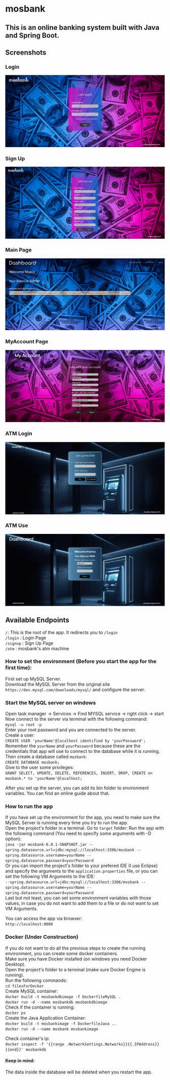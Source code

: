 # mosbank
## This is an online banking system built with Java and Spring Boot.
## Screenshots
### Login
![UserLogin](/screenshots/userLogin.png) <br>
### Sign Up
![UserSignUp](/screenshots/userSignUp.png) <br>
### Main Page
![Mainpage](/screenshots/mainPage.png) <br>
### MyAccount Page
![MyAccountPage](/screenshots/myAccountPage.png) <br>
### ATM Login
![AtmLogin](/screenshots/atmLogin.png) <br>
### ATM Use
![AtmUse](/screenshots/atmUse.png) <br>

## Available Endpoints

```/```: This is the root of the app. It redirects you to ```/login``` <br>
```/login``` : Login Page <br>
```/signup``` : Sign Up Page <br>
```/atm``` : mosbank's atm machine <br>

### How to set the environment (Before you start the app for the first time):

First set up MySQL Server. <br>
Download the MySQL Server from the original site ```https://dev.mysql.com/downloads/mysql/``` and configure the server.  <br>

### Start the MySQL server on windows

Open task manager -> Services -> Find MYSQL service -> right click -> start <br>
Now connect to the server via terminal with the following command: <br>
```mysql -u root -p``` <br>
Enter your root password and you are connected to the server. <br>
Create a user: <br>
```CREATE USER 'yourName'@localhost identified by 'yourPassword';``` <br>
Remember the ```yourName``` and ```yourPassword``` because these are the credentials that app will use to connect to the database while it is running. <br>
Then create a database called ```mosbank```: <br>
```CREATE DATABASE mosbank;``` <br>
Give to the user some privileges: <br>
```GRANT SELECT, UPDATE, DELETE, REFERENCES, INSERT, DROP, CREATE on mosbank.* to 'yourName'@localhost;``` <br>

After you set up the server, you can add its bin folder to environment variables. You can find an online guide about that. <br>

### How to run the app

If you have set up the environment for the app, you need to make sure the MySQL Server is running every time you try to run the app. <br>
Open the project's folder in a terminal. Go to ```target``` folder:
Run the app with the following command (You need to specify some arguments with -D option): <br>
```java -jar mosbank-0.0.1-SNAPSHOT.jar --spring.datasource.url=jdbc:mysql://localhost:3306/mosbank --spring.datasource.username=yourName --spring.datasource.password=yourPassword``` <br>
Or you can import the project's folder to your prefered IDE (I use Eclipse) and specify the arguments to the ```application.properties``` file, or you can
set the following VM Arguments to the IDE: <br>
```--spring.datasource.url=jdbc:mysql://localhost:3306/mosbank --spring.datasource.username=yourName --spring.datasource.password=yourPassword``` <br>
Last but not least, you can set some environment variables with those values, in case you do not want to add them to a file or do not want to set VM Arguments. <br>

You can access the app via browser: <br>
```http://localhost:8080``` <br>

### Docker (Under Construction)
If you do not want to do all the previous steps to create the running environment, you can create some docker containers. <br>
Make sure you have Docker installed (on windows you need Docker Desktop). <br>
Open the project's folder to a terminal (make sure Docker Engine is running). <br>
Run the following commands: <br>
```cd filesForDocker``` <br>
Create MySQL container: <br>
```docker build -t mosbankdbimage -f DockerfileMySQL .``` <br>
```docker run -d --name mosbankdb mosbankdbimage``` <br>
Check if the container is running: <br>
```docker ps``` <br>
Create the Java Application Container: <br>
```docker build -t mosbankimage -f DockerfileJava ..``` <br>
```docker run -d --name mosbank mosbankimage``` <br>

Check container's ip: <br>
```docker inspect -f '{{range .NetworkSettings.Networks}}{{.IPAddress}}{{end}}' mosbankdb``` <br>

#### Keep in mind:
The data inside the database will be deleted when you restart the app. <br>

